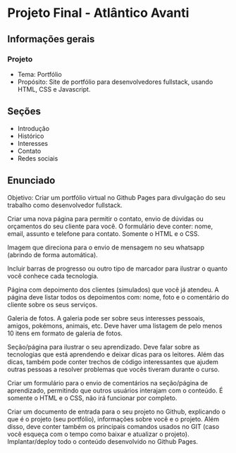 # Projeto Final - Atlântico Avanti

## Informações gerais
### Projeto
- Tema: Portfólio
- Propósito: Site de portfólio para desenvolvedores fullstack, usando HTML, CSS e Javascript.
  
## Seções
- Introdução
- Histórico
- Interesses
- Contato
- Redes sociais

## Enunciado
Objetivo: Criar um portfólio virtual no Github Pages para divulgação do seu trabalho como desenvolvedor fullstack.

Criar uma nova página para permitir o contato, envio de dúvidas ou orçamentos do seu cliente para você.
O formulário deve conter: nome, email, assunto e telefone para contato. Somente o HTML e o CSS.

Imagem que direciona para o envio de mensagem no seu whatsapp (abrindo de forma automática).

Incluir barras de progresso ou outro tipo de marcador para ilustrar o quanto você conhece cada tecnologia.

Página com depoimento dos clientes (simulados) que você já atendeu. A página deve listar todos os depoimentos com:
nome, foto e o comentário do cliente sobre os seus serviços.

Galeria de fotos. A galeria pode ser sobre seus interesses pessoais, amigos, pokémons, animais, etc.
Deve haver uma listagem de pelo menos 10 itens em formato de galeria de fotos.

Seção/página para ilustrar o seu aprendizado.
Deve falar sobre as tecnologias que está aprendendo e deixar dicas para os leitores.
Além das dicas, também pode conter trechos de código interessantes que ajudem outras pessoas
a resolver problemas que vocês tiveram durante o curso.

Criar um formulário para o envio de comentários na seção/página de aprendizado,
permitindo que outros usuários interajam com o conteúdo. É somente o HTML e o CSS, não irá funcionar por completo.

Criar um documento de entrada para o seu projeto no Github, explicando o que é o projeto (seu portfólio),
informações sobre você e o projeto. Além disso, deve conter também os principais comandos usados no GIT
(caso você esqueça com o tempo como baixar e atualizar o projeto).
Implantar/deploy todo o conteúdo desenvolvido no Github Pages.
